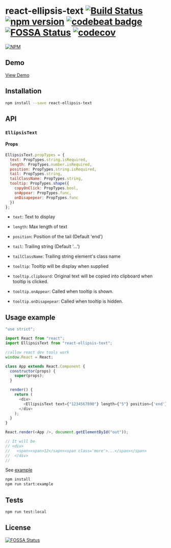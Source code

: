 # react-ellipsis-text [![Build Status](https://travis-ci.org/mobilusoss/react-ellipsis-text.svg?branch=master)](https://travis-ci.org/mobilusoss/react-ellipsis-text) [![npm version](https://badge.fury.io/js/react-ellipsis-text.svg)](http://badge.fury.io/js/react-ellipsis-text) [![codebeat badge](https://codebeat.co/badges/8fcdee06-9bfd-437e-aa17-cbe335a28ac9)](https://codebeat.co/projects/github-com-mobilusoss-react-ellipsis-text-master) [![FOSSA Status](https://app.fossa.io/api/projects/git%2Bgithub.com%2Fmobilusoss%2Freact-ellipsis-text.svg?type=shield)](https://app.fossa.io/projects/git%2Bgithub.com%2Fmobilusoss%2Freact-ellipsis-text?ref=badge_shield) [![codecov](https://codecov.io/gh/mobilusoss/react-ellipsis-text/branch/master/graph/badge.svg)](https://codecov.io/gh/mobilusoss/react-ellipsis-text)


[![NPM](https://nodei.co/npm/react-ellipsis-text.png)](https://nodei.co/npm/react-ellipsis-text/)

## Demo

[View Demo](http://mobilusoss.github.io/react-ellipsis-text/example/)

## Installation

```bash
npm install --save react-ellipsis-text
```

## API

### `EllipsisText`

#### Props

```javascript
EllipsisText.propTypes = {
  text: PropTypes.string.isRequired,
  length: PropTypes.number.isRequired,
  position: PropTypes.string.isRequired,
  tail: PropTypes.string,
  tailClassName: PropTypes.string,
  tooltip: PropTypes.shape({
    copyOnClick: PropTypes.bool,
    onAppear: PropTypes.func,
    onDisapepear: PropTypes.func
  })
};
```

- `text`: Text to display

- `length`: Max length of text

- `position`: Position of the tail (Default 'end') 

- `tail`: Trailing string (Default '...')

- `tailClassName`: Trailing string element's class name

- `tooltip`: Tooltip will be display when supplied

- `tooltip.clipboard`: Original text will be copied into clipboard when tooltip is clicked.

- `tooltip.onAppear`: Called when tooltip is shown.

- `tooltip.onDisapepear`: Called when tooltip is hidden.

## Usage example

```javascript
"use strict";

import React from "react";
import EllipsisText from "react-ellipsis-text";

//allow react dev tools work
window.React = React;

class App extends React.Component {
  constructor(props) {
    super(props);
  }

  render() {
    return (
      <div>
        <EllipsisText text={"1234567890"} length={"5"} position={'end'}/>
      </div>
    );
  }
}

React.render(<App />, document.getElementById("out"));

// It will be
// <div>
//   <span><span>12</sapn><span class='more'>...</span></span>
//  </div>
//
```

See [example](https://github.com/mobilusoss/react-ellipsis-text/tree/develop/example)

```bash
npm install
npm run start:example
```

## Tests

```bash
npm run test:local
```


## License
[![FOSSA Status](https://app.fossa.io/api/projects/git%2Bgithub.com%2Fmobilusoss%2Freact-ellipsis-text.svg?type=large)](https://app.fossa.io/projects/git%2Bgithub.com%2Fmobilusoss%2Freact-ellipsis-text?ref=badge_large)
